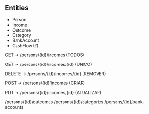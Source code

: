 ## Entities

- Person
- Income
- Outcome
- Category
- BankAccount
- CashFlow (?)


GET -> /persons/{id}/incomes (TODOS)

GET -> /persons/{id}/incomes/{id} (UNICO)

DELETE -> /persons/{id}/incomes/{id} (REMOVER)

POST -> /persons/{id}/incomes (CRIAR)

PUT -> /persons/{id}/incomes/{id} (ATUALIZAR)


/persons/{id}/outcomes
/persons/{id}/categories
/persons/{id}/bank-accounts
